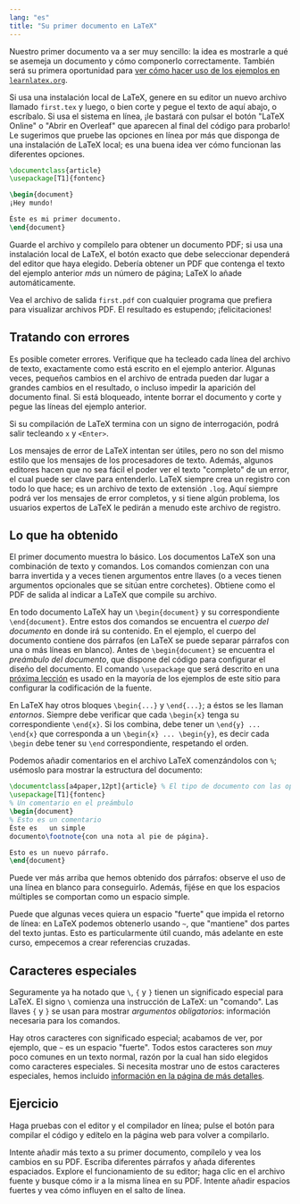 ```yaml
---
lang: "es"
title: "Su primer documento en LaTeX"
---
```


Nuestro primer documento va a ser muy sencillo: la idea es mostrarle
a qué se asemeja un documento y cómo componerlo correctamente. También será su
primera oportunidad para [ver cómo hacer uso de los ejemplos en `learnlatex.org`](help).

Si usa una instalación local de LaTeX, genere en su editor un nuevo archivo llamado
`first.tex` y luego, o bien corte y pegue el texto de aquí abajo, o escríbalo.
Si usa el sistema en línea, ¡le bastará con pulsar el botón "LaTeX Online" 
o "Abrir en Overleaf" que aparecen al final del código para probarlo!
Le sugerimos que pruebe las opciones en línea por más que disponga de una instalación de
LaTeX local; es una buena idea ver cómo funcionan las diferentes opciones.

```latex
\documentclass{article}
\usepackage[T1]{fontenc}

\begin{document}
¡Hey mundo!

Éste es mi primer documento.
\end{document}
```

Guarde el archivo y compílelo para obtener un documento PDF; si usa una instalación
local de LaTeX, el botón exacto que debe seleccionar dependerá del editor que
haya elegido. Debería obtener un PDF que contenga el texto del ejemplo anterior
 _más_ un número de página; LaTeX lo añade automáticamente.

Vea el archivo de salida `first.pdf` con 
cualquier programa que prefiera para visualizar archivos PDF.
El resultado es estupendo; ¡felicitaciones!

## Tratando con errores

Es posible cometer errores.
Verifique que ha tecleado cada línea del archivo de texto, exactamente como está escrito
en el ejemplo anterior. Algunas veces, pequeños cambios en el archivo de entrada pueden 
dar lugar a grandes cambios en el resultado, o incluso impedir la aparición del documento final. 
Si está bloqueado, intente borrar el documento y corte y pegue las líneas del
ejemplo anterior. 

Si su compilación de LaTeX termina con un signo de interrogación, podrá salir
tecleando `x` y `<Enter>`.

Los mensajes de error de LaTeX intentan ser útiles, pero no son del mismo estilo que los
mensajes de los procesadores de texto. Además, algunos editores hacen que no sea fácil el 
poder ver el texto "completo" de un error, el cual puede ser clave para entenderlo. LaTeX siempre 
crea un registro con todo lo que hace; es un archivo de texto de extensión `.log`. Aquí
siempre podrá ver los mensajes de error completos, y si tiene algún problema, los usuarios 
expertos de LaTeX le pedirán a menudo este archivo de registro.

## Lo que ha obtenido

El primer documento muestra lo básico.
Los documentos LaTeX son una combinación de texto y comandos.
Los comandos comienzan con una barra invertida y a veces tienen argumentos
entre llaves
(o a veces tienen argumentos opcionales que se sitúan entre corchetes).
Obtiene como el PDF de salida al indicar a LaTeX que compile su archivo.

En todo documento LaTeX hay un `\begin{document}` y su correspondiente 
`\end{document}`.
Entre estos dos comandos se encuentra el _cuerpo del documento_ en donde irá su contenido.
En el ejemplo, el cuerpo del documento contiene dos párrafos (en LaTeX se puede separar
párrafos con una o más líneas en blanco).
Antes de `\begin{document}` se encuentra el _preámbulo del documento_,
que dispone del código para configurar el diseño del documento.
El comando `\usepackage` que será descrito en una [próxima lección](lesson-06) es usado en la mayoría 
de los ejemplos de este sitio para configurar la codificación de la fuente.

En LaTeX hay otros bloques `\begin{...}` y `\end{...}`; a éstos se les llaman
_entornos_.
Siempre debe verificar que cada `\begin{x}` tenga su correspondiente `\end{x}`.
Si los combina, debe tener un `\end{y} ... \end{x}` que
corresponda a un `\begin{x} ... \begin{y}`, es decir cada `\begin` debe tener su `\end` 
correspondiente, respetando el orden.

Podemos añadir comentarios en el archivo LaTeX comenzándolos con `%`; usémoslo
para mostrar la estructura del documento:

```latex
\documentclass[a4paper,12pt]{article} % El tipo de documento con las opciones
\usepackage[T1]{fontenc}
% Un comentario en el preámbulo
\begin{document}
% Esto es un comentario
Éste es   un simple
documento\footnote{con una nota al pie de página}.

Esto es un nuevo párrafo.
\end{document}
```

Puede ver más arriba que hemos obtenido dos párrafos: observe el uso de una
línea en blanco para conseguirlo. Además, fijése en que los espacios múltiples se comportan
como un espacio simple.

Puede que algunas veces quiera un espacio "fuerte" que impida el retorno de línea: 
en LaTeX podemos obtenerlo usando `~`, que "mantiene" dos partes del texto juntas. Esto
es particularmente útil cuando, más adelante en este curso, empecemos a crear referencias cruzadas. 

## Caracteres especiales

Seguramente ya ha notado que `\`, `{` y `}` tienen un significado especial para LaTeX.
El signo `\` comienza una instrucción de LaTeX: un "comando". Las llaves
`{` y `}` se usan para mostrar _argumentos obligatorios_: información necesaria para
los comandos. 

Hay otros caracteres con significado especial; acabamos de ver, por ejemplo, que 
`~` es un espacio "fuerte". Todos estos caracteres son _muy_ poco comunes en un texto
normal, razón por la cual han sido elegidos como caracteres especiales.
Si necesita mostrar uno de estos caracteres especiales, 
hemos incluido [información en la página de más detalles](more-03).

## Ejercicio

Haga pruebas con el editor y el compilador en línea; pulse el 
botón para compilar el código y edítelo en la página web para volver a 
compilarlo.

Intente añadir más texto a su primer documento, compílelo y vea los cambios en su
PDF. Escriba diferentes párrafos y añada diferentes espaciados. Explore el funcionamiento
de su editor; haga clic en el archivo fuente y busque cómo ir a la misma línea en 
su PDF. Intente añadir espacios fuertes y vea cómo influyen en el salto de línea.
